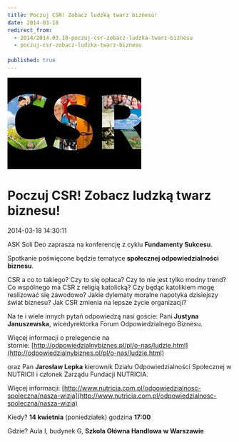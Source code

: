 ```yaml
---
title: Poczuj CSR! Zobacz ludzką twarz biznesu!
date: 2014-03-18
redirect_from: 
  - 2014/2014.03.18-poczuj-csr-zobacz-ludzka-twarz-biznesu
  - poczuj-csr-zobacz-ludzka-twarz-biznesu

published: true
---
```



![/assets/posts/2014/2014-03-18-poczuj-csr-zobacz-ludzka-twarz-biznesu/csr01.jpg](/assets/posts/2014/2014-03-18-poczuj-csr-zobacz-ludzka-twarz-biznesu/csr01.jpg)

# Poczuj CSR! Zobacz ludzką twarz biznesu!

<time>2014-03-18 14:30:11</time>



ASK Soli Deo zaprasza na konferencję z cyklu **Fundamenty Sukcesu**.

Spotkanie poświęcone będzie tematyce **społecznej odpowiedzialności biznesu**.

CSR a co to takiego? Czy to się opłaca? Czy to nie jest tylko modny trend?
Co wspólnego ma CSR z religią katolicką?
Czy będąc katolikiem mogę realizować się zawodowo?
Jakie dylematy moralne napotyka dzisiejszy świat biznesu? Jak CSR zmienia na lepsze życie organizacji?

Na te i wiele innych pytań odpowiedzą nasi goście:
Pani **Justyna Januszewska**, wicedyrektorka Forum Odpowiedzialnego Biznesu.

Więcej informacji o prelegencie na stornie: [http://odpowiedzialnybiznes.pl/pl/o-nas/ludzie.html](http://odpowiedzialnybiznes.pl/pl/o-nas/ludzie.html)

oraz Pan **Jarosław Lepka** kierownik Działu Odpowiedzialności Społecznej w
NUTRICII i członek Zarządu Fundacji NUTRICIA.

Więcej informacji: [http://www.nutricia.com.pl/odpowiedzialnosc-spoleczna/nasza-wizja](http://www.nutricia.com.pl/odpowiedzialnosc-spoleczna/nasza-wizja)


Kiedy? **14 kwietnia** (poniedziałek) godzina **17:00**


Gdzie? Aula I, budynek G, **Szkoła Główna Handlowa w Warszawie**


<!--{{json:{"created_date":"2014-03-18 14:30:11","publish_down":"0000-00-00 00:00:00","id":"5371"}}}-->